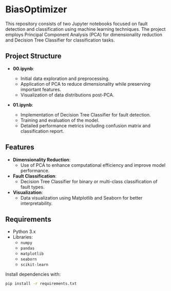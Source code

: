 # BiasOptimizer

This repository consists of two Jupyter notebooks focused on fault detection and classification using machine learning techniques. The project employs Principal Component Analysis (PCA) for dimensionality reduction and Decision Tree Classifier for classification tasks.

## Project Structure

- **00.ipynb**: 
  - Initial data exploration and preprocessing.
  - Application of PCA to reduce dimensionality while preserving important features.
  - Visualization of data distributions post-PCA.

- **01.ipynb**:
  - Implementation of Decision Tree Classifier for fault detection.
  - Training and evaluation of the model.
  - Detailed performance metrics including confusion matrix and classification report.

## Features
- **Dimensionality Reduction**:
  - Use of PCA to enhance computational efficiency and improve model performance.
- **Fault Classification**:
  - Decision Tree Classifier for binary or multi-class classification of fault types.
- **Visualization**:
  - Data visualization using Matplotlib and Seaborn for better interpretability.

## Requirements
- Python 3.x
- Libraries:
  - `numpy`
  - `pandas`
  - `matplotlib`
  - `seaborn`
  - `scikit-learn`

Install dependencies with:
```bash
pip install -r requirements.txt

